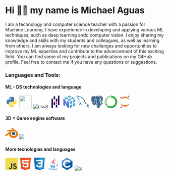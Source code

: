 <h1>Hi 🖖🏻 my name is Michael Aguas</h1>
<p>I am a technology and computer science teacher with a passion for Machine Learning. I have experience in developing and applying various ML techniques, such as deep learning ando computer vision. I enjoy sharing my knowledge and skills with my students and colleagues, as well as learning from others. I am always looking for new challenges and opportunities to improve my ML expertise and contribute to the advancement of this exciting field. You can find some of my projects and publications on my GitHub profile. Feel free to contact me if you have any questions or suggestions.
</p>

<h3 align="left">Languages and Tools:</h3>
<h4 aling="left">ML - DS technologies and language</h4>
<p align="left"> 
  <img src="https://github.com/devicons/devicon/blob/master/icons/python/python-original.svg" alt="c" width="40" height="40"/>
  <img src="https://upload.wikimedia.org/wikipedia/commons/2/2d/Tensorflow_logo.svg" width="40" height="40"/>
  <img src="https://upload.wikimedia.org/wikipedia/commons/0/05/Scikit_learn_logo_small.svg" alt="css3" width="40" height="40"/>
  <img src="https://github.com/devicons/devicon/blob/master/icons/pandas/pandas-original.svg" alt="css3" width="40" height="40"/>
  <img src="https://github.com/devicons/devicon/blob/master/icons/numpy/numpy-original.svg" alt="css3" width="40" height="40"/>
  <img src="https://github.com/devicons/devicon/blob/master/icons/mysql/mysql-original.svg" alt="css3" width="40" height="40"/>
  <img src="https://github.com/devicons/devicon/blob/master/icons/postgresql/postgresql-original.svg" alt="css3" width="40" height="40"/>
  <img src="https://github.com/devicons/devicon/blob/master/icons/anaconda/anaconda-original.svg" alt="css3" width="40" height="40"/>
  <img src="https://github.com/devicons/devicon/blob/master/icons/jupyter/jupyter-original.svg" alt="css3" width="40" height="40"/>
</p>
<h4 aling="left">3D = Game engine software</h4>
<p align="left"> 
  <img src="https://github.com/devicons/devicon/blob/master/icons/blender/blender-original.svg" alt="c" width="40" height="40"/>
  <img src="https://companieslogo.com/img/orig/U-ea48bc1d.png?t=1634728034" width="40"/>
</p>
<h4 aling="left">More tecnologies and languages</h4>
<p align="left"> 
  <img src="https://github.com/devicons/devicon/blob/master/icons/javascript/javascript-original.svg" alt="c" width="40" height="40"/>
  <img src="https://github.com/devicons/devicon/blob/master/icons/html5/html5-original.svg" alt="c" width="40" height="40"/>
  <img src="https://github.com/devicons/devicon/blob/master/icons/css3/css3-original.svg" width="40" height="40"/>
  <img src="https://github.com/devicons/devicon/blob/master/icons/java/java-original.svg" alt="c" width="40" height="40"/>
  <img src="https://github.com/devicons/devicon/blob/master/icons/c/c-original.svg" alt="c" width="40" height="40"/>
  <img src="https://upload.wikimedia.org/wikipedia/commons/e/e0/ArduinoLogo_®.svg" alt="c" width="40" height="40"/>
</p>
